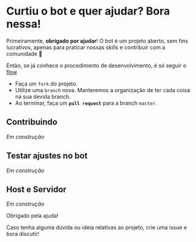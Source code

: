 # Curtiu o bot e quer ajudar? Bora nessa!

Primeiramente, **obrigado por ajudar**! O bot é um projeto aberto, sem fins lucrativos, apenas para praticar nossas skills e contribuir com a comunidade :facepunch:

Então, se já conhece o procedimento de desenvolvimento, é só seguir o [flow](https://guides.github.com/introduction/flow/)

* Faça um `fork` do projeto.
* Utilize uma `branch` nova. Manteremos a organização de ter cada coisa na sua devida branch.
* Ao terminar, faça um **`pull request`** para a branch `master`.

## Contribuindo

_Em construção_

## Testar ajustes no bot

_Em construção_


## Host e Servidor

_Em construção_

Obrigado pela ajuda!

Caso tenha alguma dúvida ou ideia relativas ao projeto, crie uma issue e bora discutir!
